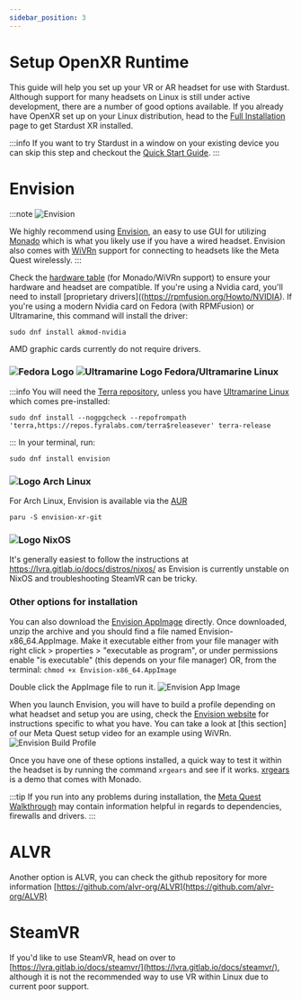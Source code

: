 ```yaml
---
sidebar_position: 3
---
```


# Setup OpenXR Runtime 

This guide will help you set up your VR or AR headset for use with Stardust. Although support for many headsets on Linux is still under active development, there are a number of good options available. If you already have OpenXR set up on your Linux distribution, head to the [Full Installation](manual) page to get Stardust XR installed. 


:::info
If you want to try Stardust in a window on your existing device you can skip this step and checkout the  [Quick Start Guide](Quickstart).
:::
# Envision
:::note
![Envision](/img/docs/Envision_Monado.png)

We highly recommend using [Envision](https://lvra.gitlab.io/docs/fossvr/envision/), an easy to use GUI for utilizing [Monado](https://monado.dev/) which is what you likely use if you have a wired headset. Envision also comes with [WiVRn](https://github.com/WiVRn/WiVRn) support for connecting to headsets like the Meta Quest wirelessly.
:::

Check the [hardware table](https://lvra.gitlab.io/docs/hardware/) (for Monado/WiVRn support) to ensure your hardware and headset are compatible. If you're using a Nvidia card, you'll need to install [proprietary drivers]((https://rpmfusion.org/Howto/NVIDIA). If you're using a modern Nvidia card on Fedora (with RPMFusion) or Ultramarine, this command will install the driver:
```
sudo dnf install akmod-nvidia
```
AMD graphic cards currently do not require drivers.
<h3>
  <img 
    src="/img/docs/Fedora_logo.svg" 
    alt="Fedora Logo" 
    style={{ verticalAlign: 'middle', height: '1em', marginRight: '0.5em' }} 
  />
  <img 
    src="/img/docs/ultramarine-logo.svg" 
    alt="Ultramarine Logo" 
    style={{ verticalAlign: 'middle', height: '1em', marginRight: '0.5em' }} 
  />
  Fedora/Ultramarine Linux
</h3>

:::info
You will need the [Terra repository](https://terra.fyralabs.com/), unless you have [Ultramarine Linux](https://ultramarine-linux.org/download/) which comes pre-installed:
```
sudo dnf install --nogpgcheck --repofrompath 'terra,https://repos.fyralabs.com/terra$releasever' terra-release
```
:::
In your terminal, run:
```
sudo dnf install envision
```
<h3>
  <img src="/img/docs/arch.png" alt="Logo" style={{ verticalAlign: 'middle', height: '1em', marginRight: '0.5em' }} />
  Arch Linux 
</h3>

For Arch Linux, Envision is available via the [AUR](https://aur.archlinux.org/packages/envision-xr-git)
```
paru -S envision-xr-git
```
<h3>
  <img src="/img/docs/nixos.svg" alt="Logo" style={{ verticalAlign: 'middle', height: '1em', marginRight: '0.5em' }} />
  NixOS 
</h3>


It's generally easiest to follow the instructions at https://lvra.gitlab.io/docs/distros/nixos/ as Envision is currently unstable on NixOS and troubleshooting SteamVR can be tricky. 
### Other options for installation
You can also download the [Envision AppImage](https://gitlab.com/gabmus/envision/-/pipelines?ref=main&status=success) directly. Once downloaded, unzip the archive and you should find a file named Envision-x86_64.AppImage. Make it executable either from your file manager with right click > properties > "executable as program", or under permissions enable "is executable" (this depends on your file manager) OR, from the terminal: `chmod +x Envision-x86_64.AppImage`



Double click the AppImage file to run it.
![Envision App Image](/img/docs/envisionappimage.png)

When you launch Envision, you will have to build a profile depending on what headset and setup you are using, check the [Envision website](https://lvra.gitlab.io/docs/fossvr/envision/) for instructions specific to what you have. You can take a look at [this section] of our Meta Quest setup video for an example using WiVRn.
![Envision Build Profile](/img/docs/envisionbuildprofile.png)

Once you have one of these options installed, a quick way to test it within the headset is by running the command `xrgears` and see if it works. [xrgears](https://gitlab.freedesktop.org/monado/demos/xrgears) is a demo that comes with Monado.

:::tip
If you run into any problems during installation, the [Meta Quest Walkthrough](quest-3-setup) may contain information helpful in regards to dependencies, firewalls and drivers.
:::
# ALVR

Another option is ALVR, you can check the github repository for more information [https://github.com/alvr-org/ALVR](https://github.com/alvr-org/ALVR)

# SteamVR

If you'd like to use SteamVR, head on over to [https://lvra.gitlab.io/docs/steamvr/](https://lvra.gitlab.io/docs/steamvr/), although it is not the recommended way to use VR within Linux due to current poor support. 


